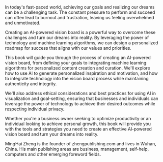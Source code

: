 
In today's fast-paced world, achieving our goals and realizing our dreams can be a challenging task. The constant pressure to perform and succeed can often lead to burnout and frustration, leaving us feeling overwhelmed and unmotivated.

Creating an AI-powered vision board is a powerful way to overcome these challenges and turn our dreams into reality. By leveraging the power of technology and machine learning algorithms, we can design a personalized roadmap for success that aligns with our values and priorities.

This book will guide you through the process of creating an AI-powered vision board, from defining your goals to integrating machine learning algorithms for personalized content creation and curation. We'll explore how to use AI to generate personalized inspiration and motivation, and how to integrate technology into the vision board process while maintaining authenticity and integrity.

We'll also address ethical considerations and best practices for using AI in visualization and goal-setting, ensuring that businesses and individuals can leverage the power of technology to achieve their desired outcomes while respecting individual privacy.

Whether you're a business owner seeking to optimize productivity or an individual looking to achieve personal growth, this book will provide you with the tools and strategies you need to create an effective AI-powered vision board and turn your dreams into reality.

MingHai Zheng is the founder of zhengpublishing.com and lives in Wuhan, China. His main publishing areas are business, management, self-help, computers and other emerging foreword fields.
